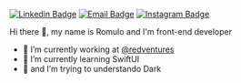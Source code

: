 <!--
**romulomessias/romulomessias** is a ✨ _special_ ✨ repository because its `README.md` (this file) appears on your GitHub profile.

Here are some ideas to get you started:

- 🔭 I’m currently working on ...
- 🌱 I’m currently learning ...
- 👯 I’m looking to collaborate on ...
- 🤔 I’m looking for help with ...
- 💬 Ask me about ...
- 📫 How to reach me: ...
- 😄 Pronouns: ...
- ⚡ Fun fact: ...
-->

[![Linkedin Badge](https://img.shields.io/badge/-LinkedIn-blue?style=flat-square&logo=Linkedin&logoColor=white&link=https://www.linkedin.com/in/romulomessias/)](https://www.linkedin.com/in/romulomessias/)
[![Email Badge](https://img.shields.io/badge/-Email-lightgray?style=flat-square&logo=icloud&logoColor=white&link=mailto:romulomessias@me.com)](mailto:romulomessias@me.com)
[![Instagram Badge](https://img.shields.io/badge/-Instagram-C13584?style=flat-square&labelColor=C13584&logo=instagram&logoColor=white&link=https://www.instagram.com/_romulomessias/)](https://www.instagram.com/_romulomessias/)

Hi there 👋, my name is Romulo and I'm front-end developer

- 🔭 I’m currently working at [@redventures](https://www.redventures.com)
- 🌱 I’m currently learning SwiftUI
- 🧐 and I’m trying to understando Dark 

